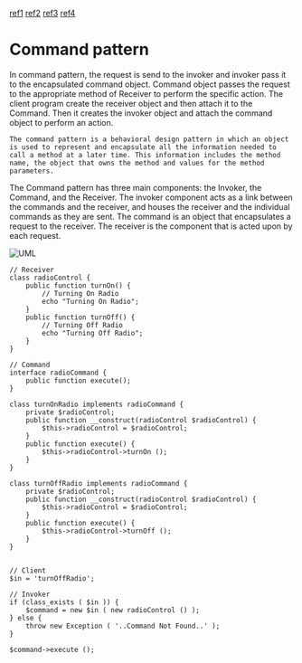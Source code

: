 [ref1](https://sourcemaking.com/design_patterns/command)
[ref2](https://www.journaldev.com/1624/command-design-pattern)
[ref3](https://code.tutsplus.com/tutorials/design-patterns-the-command-pattern--cms-22942)
[ref4](https://www.codeproject.com/Articles/15207/Design-Patterns-Command-Pattern)

# Command pattern

In command pattern, the request is send to the invoker and invoker pass it to the encapsulated command object. Command object passes the request to the appropriate method of Receiver to perform the specific action. The client program create the receiver object and then attach it to the Command. Then it creates the invoker object and attach the command object to perform an action.

`
The command pattern is a behavioral design pattern in which an object is used to represent and encapsulate all the information needed to call a method at a later time. This information includes the method name, the object that owns the method and values for the method parameters.
`

The Command pattern has three main components: the Invoker, the Command, and the Receiver. The invoker component acts as a link between the commands and the receiver, and houses the receiver and the individual commands as they are sent. The command is an object that encapsulates a request to the receiver. The receiver is the component that is acted upon by each request.

![UML](https://www.codeproject.com/KB/books/DesignPatterns/1.jpg)


```
// Receiver
class radioControl {
    public function turnOn() {
        // Turning On Radio
        echo "Turning On Radio";
    }
    public function turnOff() {
        // Turning Off Radio
        echo "Turning Off Radio";
    }
}
 
// Command
interface radioCommand {
    public function execute();
}
 
class turnOnRadio implements radioCommand {
    private $radioControl;
    public function __construct(radioControl $radioControl) {
        $this->radioControl = $radioControl;
    }
    public function execute() {
        $this->radioControl->turnOn ();
    }
}
 
class turnOffRadio implements radioCommand {
    private $radioControl;
    public function __construct(radioControl $radioControl) {
        $this->radioControl = $radioControl;
    }
    public function execute() {
        $this->radioControl->turnOff ();
    }
}
 
 
// Client
$in = 'turnOffRadio';
 
// Invoker
if (class_exists ( $in )) {
    $command = new $in ( new radioControl () );
} else {
    throw new Exception ( '..Command Not Found..' );
}
 
$command->execute ();
```